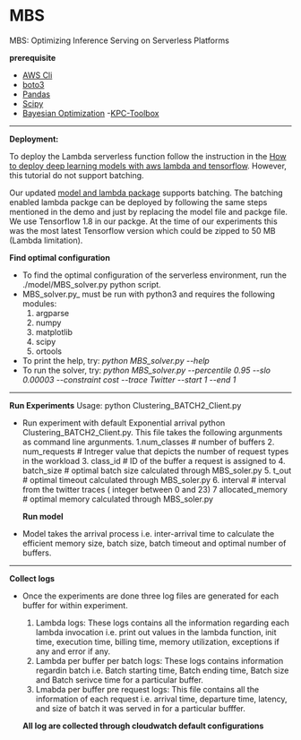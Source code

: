 
# MBS
MBS: Optimizing Inference Serving on Serverless Platforms

**prerequisite**

- [AWS  Cli](https://aws.amazon.com/cli/)
- [boto3](https://boto3.amazonaws.com/v1/documentation/api/latest/index.html)
- [Pandas](https://github.com/pandas-dev/pandas)
- [Scipy](https://docs.scipy.org/doc/scipy/getting_started.html)
- [Bayesian Optimization](https://github.com/fmfn/BayesianOptimization.git)
-[KPC-Toolbox](https://github.com/kpctoolboxteam/kpc-toolbox.git)
---
**Deployment:**

To deploy the Lambda serverless function follow the instruction in the [How to deploy deep learning models with aws lambda and tensorflow](https://aws.amazon.com/blogs/machine-learning/how-to-deploy-deep-learning-models-with-aws-lambda-and-tensorflow/). However, this tutorial do not support batching.


Our updated [model and lambda package](https://drive.google.com/drive/folders/1R5eJ-dQZDmTU45-YBj1CJyiYWsExTWvN?usp=sharing) supports batching. The batching enabled lambda packge can be deployed by following the same steps mentioned in the demo and just by replacing the model file and packge file. We use Tensorflow 1.8 in our packge. At the time of our experiments this was the most latest Tensorflow version which could be zipped to 50 MB (Lambda limitation). 

**Find optimal configuration**
- To find the optimal configuration of the serverless environment, run the ./model/MBS_solver.py python script.
- MBS_solver.py_ must be run with python3 and requires the following modules:
   1. argparse
   2. numpy
   3. matplotlib
   4. scipy
   5. ortools
- To print the help, try: _python MBS_solver.py --help_
- To run the solver, try: _python MBS_solver.py  --percentile 0.95 --slo 0.00003 --constraint cost --trace Twitter --start 1 --end 1_
---

**Run Experiments**
Usage:
python Clustering_BATCH2_Client.py
- Run experiment with default  Exponential arrival python Clustering_BATCH2_Client.py. This file takes the following argunments as command line argunments.
    1.num_classes # number of buffers
    2. num_requests # Intreger value that depicts the number of request types in the workload
    3. class_id # ID of the buffer a request is assigned to
    4. batch_size # optimal batch size calculated through MBS_soler.py
    5. t_out # optimal timeout calculated through MBS_soler.py
    6. interval # interval from the twitter traces ( integer between 0 and 23)
    7 allocated_memory # optimal memory calculated through MBS_soler.py
    
    **Run model**
- Model takes the arrival process i.e. inter-arrival time to calculate the efficient memory size, batch size, batch timeout and optimal number of buffers. 
-----
**Collect logs**
- Once the experiments are done three log files are generated for each buffer for within experiment.
  1. Lambda logs: These logs contains all the information regarding each lambda invocation i.e. print out values in the lambda function, init time, execution time, billing time, memory utilization, exceptions if any and error if any.
  2. Lambda per buffer per batch logs: These logs contains information regardin batch i.e. Batch starting time, Batch ending time, Batch size and Batch serivce time for a particular buffer.
  3. Lmabda per buffer pre request logs: This file contains all the information of each request i.e. arrival time, departure time, latency, and size of batch it was served in for a particular bufffer.
  
  
  **All log are collected through cloudwatch default configurations**
